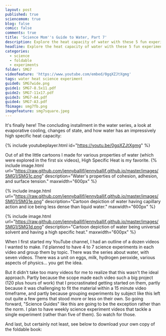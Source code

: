 ```yaml
---
layout: post
published: true
sciencemom: true
blog: false
comic: false
comments: true
title: 'Science Mom''s Guide to Water, Part 7'
description: Explore the heat capacity of water with these 5 fun experiments.
headline: Explore the heat capacity of water with these 5 fun experiments.
categories:
  - science
  - foldable
  - experiments
folder: SMG7
videofeature: 'https://www.youtube.com/embed/0gqXZJtXgmg'
tags: water heat science experiment
guide0: SMG7wide.png
guide1: SMG7-8.5x11.pdf
guide2: SMG7-11x17.pdf
guide3: SMG7-A4.pdf
guide4: SMG7-A3.pdf
fbimage: smg7fb.png
imagefeature: smg7square.jpeg
---
```

It's finally here! The concluding installment in the water series, a look at evaporative cooling, changes of state, and how water has an impressively high specific heat capacity:

{% include youtubeplayer.html id="https://youtu.be/0gqXZJtXgmg" %}

Out of all the little cartoons I made for various properties of water (which were explored in the first six videos), High Specific Heat is my favorite.
{% include image.html url="https://raw.github.com/jennyballif/jennyballif.github.io/master/images/SMG1/SMG1c.png" description="Water's properties of cohesion, adhesion, and surface tension." maxwidth="600px" %}

{% include image.html url="https://raw.github.com/jennyballif/jennyballif.github.io/master/images/SMG1/SMG1e.png" description="Cartoon depiction of water having capillary action and ice being less dense than liquid water." maxwidth="600px" %}

{% include image.html url="https://raw.github.com/jennyballif/jennyballif.github.io/master/images/SMG1/SMG1d.png" description="Cartoon depiction of water being universal solvent and having a high specific heat." maxwidth="600px" %}

When I first started my YouTube channel, I had an outline of a dozen videos I wanted to make. I'd planned to have 4 to 7 science experiments in each video and group them by topic. There was the series about water, with seven videos. There was a unit on eggs, milk, hydrogen peroxide, various aspects of physics... you get the idea. 

But it didn't take too many videos for me to realize that this wasn't the ideal approach. Partly because the scope made each video such a big project (120 plus hours of work) that I procrastinated getting started on them, partly because it was challenging to fit the material within a 15 minute video timeframe, and partly because grouping experiments by subject like this left out quite a few gems that stood more or less on their own. So going forward, "Science Guides" like this are going to be the exception rather than the norm. I plan to have weekly science experiment videos that tackle a single experiment (rather than five of them). So watch for those.

And last, but certainly not least, see below to download your own copy of the foldable book:

